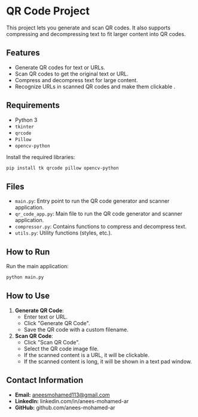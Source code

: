 # QR Code Project

This project lets you generate and scan QR codes. It also supports compressing and decompressing text to fit larger content into QR codes.

## Features

- Generate QR codes for text or URLs.
- Scan QR codes to get the original text or URL.
- Compress and decompress text for large content.
- Recognize URLs in scanned QR codes and make them clickable .

## Requirements

- Python 3
- `tkinter`
- `qrcode`
- `Pillow`
- `opencv-python`

Install the required libraries:

```bash
pip install tk qrcode pillow opencv-python
```

## Files

- `main.py`: Entry point to run the QR code generator and scanner application.
- `qr_code_app.py`: Main file to run the QR code generator and scanner application.
- `compressor.py`: Contains functions to compress and decompress text.
- `utils.py`: Utility functions (styles, etc.).

## How to Run

Run the main application:

```bash
python main.py
```

## How to Use

1. **Generate QR Code**:
   - Enter text or URL.
   - Click "Generate QR Code".
   - Save the QR code with a custom filename.
2. **Scan QR Code**:
   - Click "Scan QR Code".
   - Select the QR code image file.
   - If the scanned content is a URL, it will be clickable.
   - If the scanned content is long, it will be shown in a text pad window.

## Contact Information

- **Email:** aneesmohamed113@gmail.com
- **LinkedIn:** linkedin.com/in/anees-mohamed-ar
- **GitHub:** github.com/anees-mohamed-ar
